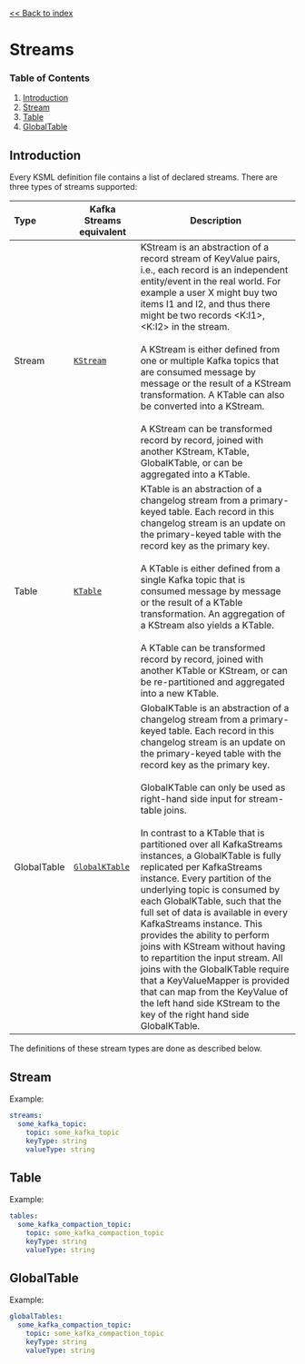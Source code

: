 [<< Back to index](index.md)

# Streams

### Table of Contents
1. [Introduction](#introduction)
2. [Stream](#stream)
3. [Table](#table)
4. [GlobalTable](#globaltable)

## Introduction

Every KSML definition file contains a list of declared streams. There are three types of streams supported:

|Type|Kafka Streams equivalent|Description|
|:----|----|----|
|Stream|[`KStream`](https://kafka.apache.org/27/javadoc/org/apache/kafka/streams/kstream/KStream.html)|KStream is an abstraction of a record stream of KeyValue pairs, i.e., each record is an independent entity/event in the real world. For example a user X might buy two items I1 and I2, and thus there might be two records <K:I1>, <K:I2> in the stream.<br/><br/>A KStream is either defined from one or multiple Kafka topics that are consumed message by message or the result of a KStream transformation. A KTable can also be converted into a KStream.<br/><br/>A KStream can be transformed record by record, joined with another KStream, KTable, GlobalKTable, or can be aggregated into a KTable.
|Table|[`KTable`](https://kafka.apache.org/27/javadoc/org/apache/kafka/streams/kstream/KTable.html)|KTable is an abstraction of a changelog stream from a primary-keyed table. Each record in this changelog stream is an update on the primary-keyed table with the record key as the primary key.<br/><br/>A KTable is either defined from a single Kafka topic that is consumed message by message or the result of a KTable transformation. An aggregation of a KStream also yields a KTable.<br/><br/>A KTable can be transformed record by record, joined with another KTable or KStream, or can be re-partitioned and aggregated into a new KTable.
|GlobalTable|[`GlobalKTable`](link:https://kafka.apache.org/27/javadoc/org/apache/kafka/streams/kstream/GlobalKTable.html)|GlobalKTable is an abstraction of a changelog stream from a primary-keyed table. Each record in this changelog stream is an update on the primary-keyed table with the record key as the primary key.<br/><br/>GlobalKTable can only be used as right-hand side input for stream-table joins.<br/><br/>In contrast to a KTable that is partitioned over all KafkaStreams instances, a GlobalKTable is fully replicated per KafkaStreams instance. Every partition of the underlying topic is consumed by each GlobalKTable, such that the full set of data is available in every KafkaStreams instance. This provides the ability to perform joins with KStream without having to repartition the input stream. All joins with the GlobalKTable require that a KeyValueMapper is provided that can map from the KeyValue of the left hand side KStream to the key of the right hand side GlobalKTable.

The definitions of these stream types are done as described below.

## Stream

Example:

```yaml
streams:
  some_kafka_topic:
    topic: some_kafka_topic
    keyType: string
    valueType: string
```

## Table

Example:

```yaml
tables:
  some_kafka_compaction_topic:
    topic: some_kafka_compaction_topic
    keyType: string
    valueType: string
```

## GlobalTable

Example:

```yaml
globalTables:
  some_kafka_compaction_topic:
    topic: some_kafka_compaction_topic
    keyType: string
    valueType: string
```
